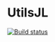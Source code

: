 # UtilsJL
[![Build status](https://github.com/JuliaSpace/SatelliteToolbox.jl/workflows/CI/badge.svg)](https://github.com/josePereiro/UtilsJL./actions)